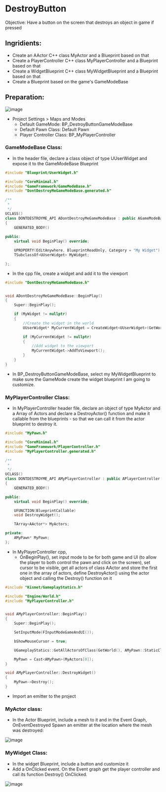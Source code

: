 # DestroyButton

Objective: Have a button on the screen that destroys an object in game if pressed

## Ingridients:

- Create an AActor C++ class MyActor and a Blueprint based on that
- Create a PlayerController C++ class MyPlayerController and a Blueprint based on that
- Create a WidgetBlueprint C++ class MyWidgetBlueprint and a Blueprint based on that 
- Create a Blueprint based on the game's GameModeBase

## Preparation:

![image](https://user-images.githubusercontent.com/12215115/234275961-52077904-9dae-4091-8282-6554e6064b21.png)

- Project Settings > Maps and Modes
  - Default GameMode: BP_DestroyButtonGameModeBase
  - Default Pawn Class: Default Pawn
  - Player Controller Class: BP_MyPlayerController
  
### GameModeBase Class:
- In the header file, declare a class object of type UUserWidget and expose it to the GameModeBase Blueprint
```cpp
#include "Blueprint/UserWidget.h"

#include "CoreMinimal.h"
#include "GameFramework/GameModeBase.h"
#include "DontDestroyMeGameModeBase.generated.h"

/**
 * 
 */
UCLASS()
class DONTDESTROYME_API ADontDestroyMeGameModeBase : public AGameModeBase
{
	GENERATED_BODY()
	
public: 
	virtual void BeginPlay() override;

	UPROPERTY(EditAnywhere, BlueprintReadOnly, Category = "My Widget")
	TSubclassOf<UUserWidget> MyWidget;

};
```

- In the cpp file, create a widget and add it to the viewport
```cpp
#include "DontDestroyMeGameModeBase.h"


void ADontDestroyMeGameModeBase::BeginPlay()
{
    Super::BeginPlay();

    if (MyWidget != nullptr)
    {
        //Create the widget in the world
        UUserWidget* MyCurrentWidget = CreateWidget<UUserWidget>(GetWorld(), MyWidget);

        if (MyCurrentWidget != nullptr)
        {
            //Add widget to the viewport
            MyCurrentWidget->AddToViewport();
        }   
    }
}
```

- In BP_DestroyButtonGameModeBase, select my MyWidgetBlueprint to make sure the GameMode create the widget blueprint I am going to customize.

### MyPlayerController Class:
- In MyPlayerController header file, declare an object of type MyActor and a Array of Actors and declare a DestroyActor() function and make it callable from the blueprints - so that we can call it from the actor blueprint to destroy it.
```cpp
#include "MyPawn.h"

#include "CoreMinimal.h"
#include "GameFramework/PlayerController.h"
#include "MyPlayerController.generated.h"

/**
 * 
 */
UCLASS()
class DONTDESTROYME_API AMyPlayerController : public APlayerController
{
	GENERATED_BODY()

public:
	virtual void BeginPlay() override;

	UFUNCTION(BlueprintCallable)
	void DestroyWidget();

	TArray<AActor*> MyActors;

private:
	AMyPawn* MyPawn; 
};
```

- In MyPlayerController cpp, 
  - OnBeginPlay(), set input mode to be for both game and UI (to allow the player to both control the pawn and click on the screen), set cursor to be visible, get all actors of class AActor and store the first one in the array of actors, define DestroyActor() using the actor object and calling the Destroy() function on it
```cpp
#include "Kismet/GameplayStatics.h"

#include "Engine/World.h" 
#include "MyPlayerController.h"


void AMyPlayerController::BeginPlay()
{
    Super::BeginPlay();

    SetInputMode(FInputModeGameAndUI());

    bShowMouseCursor = true;

    UGameplayStatics::GetAllActorsOfClass(GetWorld(), AMyPawn::StaticClass(), MyActors);  

    MyPawn = Cast<AMyPawn>(MyActors[0]); 
}

void AMyPlayerController::DestroyWidget()
{
    MyPawn->Destroy();
}
```
- Import an emitter to the project

### MyActor class:
- In the Actor Blueprint, include a mesh to it and in the Event Graph, OnEventDestroyed Spawn an emitter at the location where the mesh was destroyed:

![image](https://user-images.githubusercontent.com/12215115/234263624-6e413c4c-4e5d-43b2-9ff5-fadafe775bd9.png)

### MyWidget Class:
- In the widget Blueprint, include a button and customize it
- Add a OnClicked event. On the Event graph get the player controller and call its function Destroy() OnClicked.

![image](https://user-images.githubusercontent.com/12215115/234550217-90cd98f3-cfec-4317-b650-32184b81a8b6.png)


